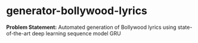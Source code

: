 # generator-bollywood-lyrics
**Problem Statement:** Automated generation of Bollywood lyrics using state-of-the-art deep learning sequence model GRU
